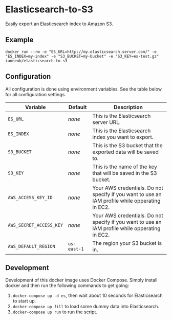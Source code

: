 # Elasticsearch-to-S3

Easily export an Elasticsearch index to Amazon S3.

## Example

```docker run --rm -e "ES_URL=http://my.elasticsearch.server.com/" -e "ES_INDEX=my-index" -e "S3_BUCKET=my-bucket" -e "S3_KEY=es-test.gz" ianneub/elasticsearch-to-s3```

## Configuration

All configuration is done using environment variables. See the table below for all configuration settings.

| Variable | Default | Description |
| -------- | ------- | ----------- |
| `ES_URL` | _none_ | This is the Elasticsearch server URL. |
| `ES_INDEX` | _none_ | This is the Elasticsearch index you want to export. |
| `S3_BUCKET` | _none_ | This is the S3 bucket that the exported data will be saved to. |
| `S3_KEY` | _none_ | This is the name of the key that will be saved in the S3 bucket. |
| `AWS_ACCESS_KEY_ID` | _none_ | Your AWS credentials. Do not specify if you want to use an IAM profile while opperating in EC2. |
| `AWS_SECRET_ACCESS_KEY` | _none_ | Your AWS credentials. Do not specify if you want to use an IAM profile while opperating in EC2. |
| `AWS_DEFAULT_REGION` | `us-east-1` | The region your S3 bucket is in. |

## Development

Development of this docker image uses Docker Compose. Simply install docker and then run the following commands to get going:

1. `docker-compose up -d es`, then wait about 10 seconds for Elasticsearch to start up.
2. `docker-compose up fill` to load some dummy data into Elasticsearch.
3. `docker-compose up run` to run the script.

